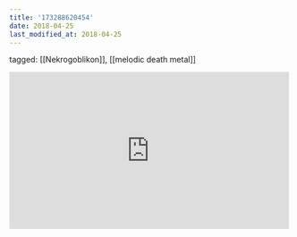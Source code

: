 ```yaml
---
title: '173288620454'
date: 2018-04-25
last_modified_at: 2018-04-25
---
```

tagged: [[Nekrogoblikon]], [[melodic death metal]]
<iframe allow="accelerometer; autoplay; clipboard-write; encrypted-media; gyroscope; picture-in-picture" allowfullscreen="" frameborder="0" height="281" id="youtube_iframe" src="https://www.youtube.com/embed/yZEKlp-H6FE?feature=oembed&amp;enablejsapi=1&amp;origin=https://safe.txmblr.com&amp;wmode=opaque" width="500"></iframe>